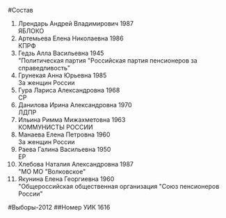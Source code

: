 #Состав
1. Лрендарь Андрей Владимирович 1987   
    ЯБЛОКО
2. Артемьева Елена Николаевна 1986   
    КПРФ
3. Гедзь Алла Васильевна 1945   
    "Политическая партия "Российская партия пенсионеров за справедливость"
4. Грунекая Анна Юрьевна 1985   
    За женщин России
5. Гура Лариса Александровна 1968   
    СР
6. Данилова Ирина Александровна 1970   
    ЛДПР
7. Ильина Римма Мижахметовна 1963   
    КОММУНИСТЫ РОССИИ
8. Манаева Елена Петровна 1960   
    За женщин России
9. Раева Галина Васильевна 1950   
    ЕР
10. Хлебова Наталия Александровна 1987   
    "МО МО "Волковское"
11. Якунина Елена Георгиевна 1960   
    "Общероссийская общественная организация "Союз пенсионеров России"

#Выборы-2012
##Номер УИК
1616